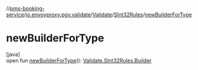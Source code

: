 //[pms-booking-service](../../../../index.md)/[io.envoyproxy.pgv.validate](../../index.md)/[Validate](../index.md)/[SInt32Rules](index.md)/[newBuilderForType](new-builder-for-type.md)

# newBuilderForType

[java]\
open fun [newBuilderForType](new-builder-for-type.md)(): [Validate.SInt32Rules.Builder](-builder/index.md)